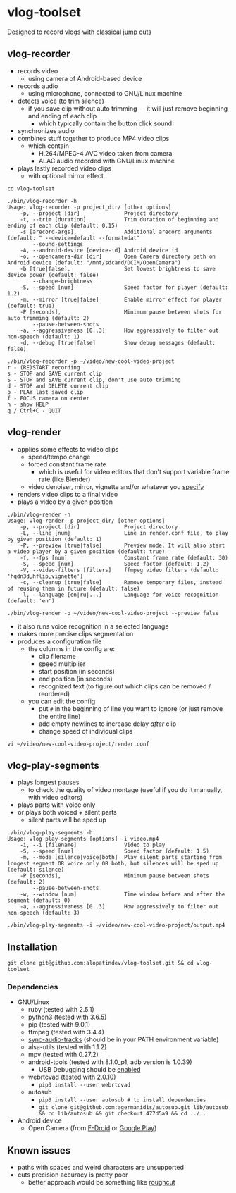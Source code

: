 # vlog-toolset
Designed to record vlogs with classical [jump cuts](https://www.youtube.com/watch?v=QHhVnIyO_NQ&t=20s)

## vlog-recorder
- records video
    - using camera of Android-based device
- records audio
    - using microphone, connected to GNU/Linux machine
- detects voice (to trim silence)
    - if you save clip without auto trimming — it will just remove beginning and ending of each clip
        - which typically contain the button click sound
- synchronizes audio
- combines stuff together to produce MP4 video clips
    - which contain
        - H.264/MPEG-4 AVC video taken from camera
        - ALAC audio recorded with GNU/Linux machine
- plays lastly recorded video clips
    - with optional mirror effect

```
cd vlog-toolset

./bin/vlog-recorder -h
Usage: vlog-recorder -p project_dir/ [other options]
    -p, --project [dir]              Project directory
    -t, --trim [duration]            Trim duration of beginning and ending of each clip (default: 0.15)
    -s [arecord-args],               Additional arecord arguments (default: " --device=default --format=dat"
        --sound-settings
    -A, --android-device [device-id] Android device id
    -o, --opencamera-dir [dir]       Open Camera directory path on Android device (default: "/mnt/sdcard/DCIM/OpenCamera")
    -b [true|false],                 Set lowest brightness to save device power (default: false)
        --change-brightness
    -S, --speed [num]                Speed factor for player (default: 1.2)
    -m, --mirror [true|false]        Enable mirror effect for player (default: true)
    -P [seconds],                    Minimum pause between shots for auto trimming (default: 2)
        --pause-between-shots
    -a, --aggressiveness [0..3]      How aggressively to filter out non-speech (default: 1)
    -d, --debug [true|false]         Show debug messages (default: false)

./bin/vlog-recorder -p ~/video/new-cool-video-project
r - (RE)START recording
s - STOP and SAVE current clip
S - STOP and SAVE current clip, don't use auto trimming
d - STOP and DELETE current clip
p - PLAY last saved clip
f - FOCUS camera on center
h - show HELP
q / Ctrl+C - QUIT
```

## vlog-render
- applies some effects to video clips
    - speed/tempo change
    - forced constant frame rate
        - which is useful for video editors that don't support variable frame rate (like Blender)
    - video denoiser, mirror, vignette and/or whatever you [specify](https://ffmpeg.org/ffmpeg-filters.html#Video-Filters)
- renders video clips to a final video
- plays a video by a given position

```
./bin/vlog-render -h
Usage: vlog-render -p project_dir/ [other options]
    -p, --project [dir]              Project directory
    -L, --line [num]                 Line in render.conf file, to play by given position (default: 1)
    -P, --preview [true|false]       Preview mode. It will also start a video player by a given position (default: true)
    -f, --fps [num]                  Constant frame rate (default: 30)
    -S, --speed [num]                Speed factor (default: 1.2)
    -V, --video-filters [filters]    ffmpeg video filters (default: 'hqdn3d,hflip,vignette')
    -c, --cleanup [true|false]       Remove temporary files, instead of reusing them in future (default: false)
    -l, --language [en|ru|...]       Language for voice recognition (default: 'en')

./bin/vlog-render -p ~/video/new-cool-video-project --preview false
```

- it also runs voice recognition in a selected language
- makes more precise clips segmentation
- produces a configuration file
    - the columns in the config are:
        - clip filename
        - speed multiplier
        - start position (in seconds)
        - end position (in seconds)
        - recognized text (to figure out which clips can be removed / reordered)
    - you can edit the config
        - put `#` in the beginning of line you want to ignore (or just remove the entire line)
        - add empty newlines to increase delay *after* clip
        - change speed of individual clips

```
vi ~/video/new-cool-video-project/render.conf
```

## vlog-play-segments
- plays longest pauses
    - to check the quality of video montage (useful if you do it manually, with video editors)
- plays parts with voice only
- or plays both voiced + silent parts
    - silent parts will be sped up

```
./bin/vlog-play-segments -h
Usage: vlog-play-segments [options] -i video.mp4
    -i, --i [filename]               Video to play
    -S, --speed [num]                Speed factor (default: 1.5)
    -m, --mode [silence|voice|both]  Play silent parts starting from longest segment OR voice only OR both, but silences will be sped up (default: silence)
    -P [seconds],                    Minimum pause between shots (default: 2)
        --pause-between-shots
    -w, --window [num]               Time window before and after the segment (default: 0)
    -a, --aggressiveness [0..3]      How aggressively to filter out non-speech (default: 3)

./bin/vlog-play-segments -i ~/video/new-cool-video-project/output.mp4
```

## Installation
`git clone git@github.com:alopatindev/vlog-toolset.git && cd vlog-toolset`

### Dependencies
- GNU/Linux
    - ruby (tested with 2.5.1)
    - python3 (tested with 3.6.5)
    - pip (tested with 9.0.1)
    - ffmpeg (tested with 3.4.4)
    - [sync-audio-tracks](https://github.com/alopatindev/sync-audio-tracks) (should be in your PATH environment variable)
    - alsa-utils (tested with 1.1.2)
    - mpv (tested with 0.27.2)
    - android-tools (tested with 8.1.0_p1, adb version is 1.0.39)
        - USB Debugging should be [enabled](https://github.com/alopatindev/qdevicemonitor/blob/master/TROUBLESHOOTING.md#android-devices-are-not-recognized)
    - webrtcvad (tested with 2.0.10)
        - `pip3 install --user webrtcvad`
    - autosub
        - `pip3 install --user autosub # to install dependencies`
        - `git clone git@github.com:agermanidis/autosub.git lib/autosub && cd lib/autosub && git checkout 477d5a9 && cd ../..`
- Android device
    - Open Camera (from [F-Droid](https://f-droid.org/en/packages/net.sourceforge.opencamera/) or [Google Play](https://play.google.com/store/apps/details?id=net.sourceforge.opencamera))

## Known issues
- paths with spaces and weird characters are unsupported
- cuts precision accuracy is pretty poor
    - better approach would be something like [roughcut](https://graphics.stanford.edu/papers/roughcut/)
